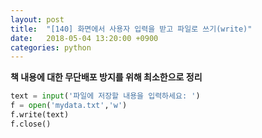 ```yaml
---
layout: post
title:  "[140] 화면에서 사용자 입력을 받고 파일로 쓰기(write)"
date:   2018-05-04 13:20:00 +0900
categories: python
---
```


**책 내용에 대한 무단배포 방지를 위해 최소한으로 정리**

```python
text = input('파일에 저장할 내용을 입력하세요: ')
f = open('mydata.txt','w')
f.write(text)
f.close()
```